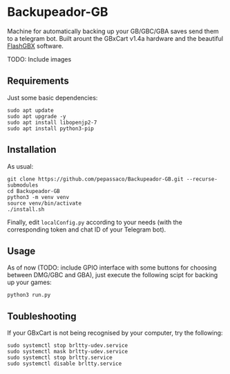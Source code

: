 # Backupeador-GB
Machine for automatically backing up your GB/GBC/GBA saves send them to a telegram bot. Built arount the GBxCart v1.4a hardware and the beautiful [FlashGBX](https://github.com/lesserkuma/FlashGBX) software.

TODO: Include images

## Requirements

Just some basic dependencies:

```
sudo apt update
sudo apt upgrade -y
sudo apt install libopenjp2-7
sudo apt install python3-pip
```

## Installation

As usual: 

```
git clone https://github.com/pepassaco/Backupeador-GB.git --recurse-submodules
cd Backupeador-GB
python3 -m venv venv
source venv/bin/activate
./install.sh
```
Finally, edit `localConfig.py` according to your needs (with the corresponding token and chat ID of your Telegram bot).


## Usage

As of now (TODO: include GPIO interface with some buttons for choosing between DMG/GBC and GBA), just execute the following scipt for backing up your games:

```
python3 run.py
```


## Toubleshooting

If your GBxCart is not being recognised by your computer, try the following:

```
sudo systemctl stop brltty-udev.service
sudo systemctl mask brltty-udev.service
sudo systemctl stop brltty.service
sudo systemctl disable brltty.service
```

